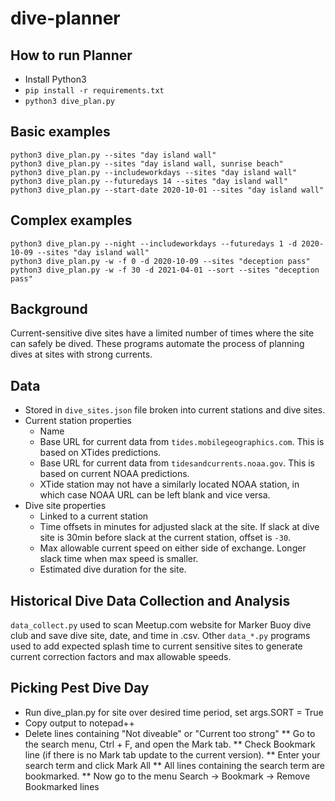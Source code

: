 # dive-planner

## How to run Planner
* Install Python3
* `pip install -r requirements.txt`
* `python3 dive_plan.py`

## Basic examples
```$xslt
python3 dive_plan.py --sites "day island wall"
python3 dive_plan.py --sites "day island wall, sunrise beach"
python3 dive_plan.py --includeworkdays --sites "day island wall"
python3 dive_plan.py --futuredays 14 --sites "day island wall"
python3 dive_plan.py --start-date 2020-10-01 --sites "day island wall"
```

## Complex examples
```$xslt
python3 dive_plan.py --night --includeworkdays --futuredays 1 -d 2020-10-09 --sites "day island wall"
python3 dive_plan.py -w -f 0 -d 2020-10-09 --sites "deception pass"
python3 dive_plan.py -w -f 30 -d 2021-04-01 --sort --sites "deception pass"
```

## Background
Current-sensitive dive sites have a limited number of times where the site can safely be dived.
These programs automate the process of planning dives at sites with strong currents.

## Data
* Stored in `dive_sites.json` file broken into current stations and dive sites.
* Current station properties
    * Name
    * Base URL for current data from `tides.mobilegeographics.com`. This is based on XTides predictions.
    * Base URL for current data from `tidesandcurrents.noaa.gov`. This is based on current NOAA predictions.
    * XTide station may not have a similarly located NOAA station, in which case NOAA URL can be left blank
    and vice versa.
* Dive site properties
    * Linked to a current station
    * Time offsets in minutes for adjusted slack at the site. If slack at dive site is 30min before slack
    at the current station, offset is `-30`.
    * Max allowable current speed on either side of exchange. Longer slack time when max speed is smaller.
    * Estimated dive duration for the site.

## Historical Dive Data Collection and Analysis
`data_collect.py` used to scan Meetup.com website for Marker Buoy dive club and save dive site, date, and time in .csv.
Other `data_*.py` programs used to add expected splash time to current sensitive sites to generate
current correction factors and max allowable speeds.

## Picking Pest Dive Day
* Run dive_plan.py for site over desired time period, set args.SORT = True
* Copy output to notepad++
* Delete lines containing "Not diveable" or "Current too strong"
  ** Go to the search menu, Ctrl + F, and open the Mark tab.
  ** Check Bookmark line (if there is no Mark tab update to the current version). 
  ** Enter your search term and click Mark All
  ** All lines containing the search term are bookmarked. 
  ** Now go to the menu Search → Bookmark → Remove Bookmarked lines
